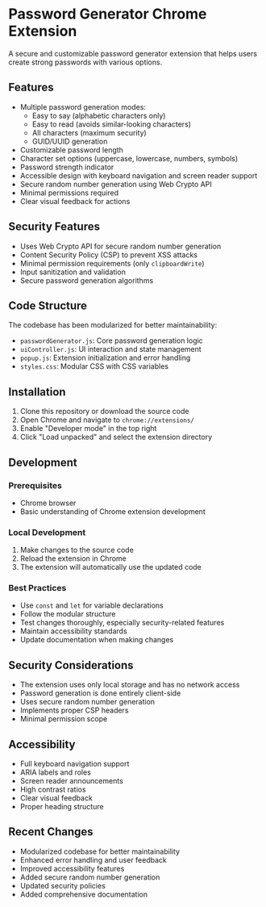 # Password Generator Chrome Extension

A secure and customizable password generator extension that helps users create strong passwords with various options.

## Features

- Multiple password generation modes:
  - Easy to say (alphabetic characters only)
  - Easy to read (avoids similar-looking characters)
  - All characters (maximum security)
  - GUID/UUID generation
- Customizable password length
- Character set options (uppercase, lowercase, numbers, symbols)
- Password strength indicator
- Accessible design with keyboard navigation and screen reader support
- Secure random number generation using Web Crypto API
- Minimal permissions required
- Clear visual feedback for actions

## Security Features

- Uses Web Crypto API for secure random number generation
- Content Security Policy (CSP) to prevent XSS attacks
- Minimal permission requirements (only `clipboardWrite`)
- Input sanitization and validation
- Secure password generation algorithms

## Code Structure

The codebase has been modularized for better maintainability:

- `passwordGenerator.js`: Core password generation logic
- `uiController.js`: UI interaction and state management
- `popup.js`: Extension initialization and error handling
- `styles.css`: Modular CSS with CSS variables

## Installation

1. Clone this repository or download the source code
2. Open Chrome and navigate to `chrome://extensions/`
3. Enable "Developer mode" in the top right
4. Click "Load unpacked" and select the extension directory

## Development

### Prerequisites

- Chrome browser
- Basic understanding of Chrome extension development

### Local Development

1. Make changes to the source code
2. Reload the extension in Chrome
3. The extension will automatically use the updated code

### Best Practices

- Use `const` and `let` for variable declarations
- Follow the modular structure
- Test changes thoroughly, especially security-related features
- Maintain accessibility standards
- Update documentation when making changes

## Security Considerations

- The extension uses only local storage and has no network access
- Password generation is done entirely client-side
- Uses secure random number generation
- Implements proper CSP headers
- Minimal permission scope

## Accessibility

- Full keyboard navigation support
- ARIA labels and roles
- Screen reader announcements
- High contrast ratios
- Clear visual feedback
- Proper heading structure

## Recent Changes

- Modularized codebase for better maintainability
- Enhanced error handling and user feedback
- Improved accessibility features
- Added secure random number generation
- Updated security policies
- Added comprehensive documentation